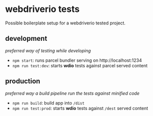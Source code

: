 # webdriverio tests

Possible boilerplate setup for a webdriverio tested project.

## development

*preferred way of testing while developing*

* `npm start`: runs parcel bundler serving on http://localhost:1234
* `npm run test:dev`: starts **wdio** tests against parcel served content

## production

*preferred way a build pipeline run the tests against minified code*

* `npm run build`: build app into `/dist`
* `npm run test:prod`: starts **wdio** tests against `/dest` served content
